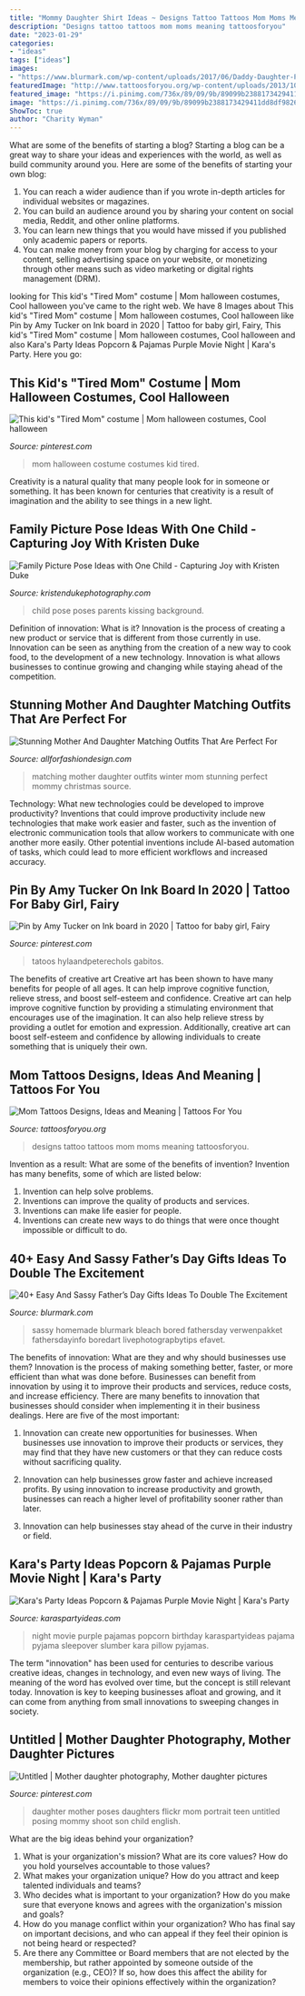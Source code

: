 ```yaml
---
title: "Mommy Daughter Shirt Ideas ~ Designs Tattoo Tattoos Mom Moms Meaning Tattoosforyou"
description: "Designs tattoo tattoos mom moms meaning tattoosforyou"
date: "2023-01-29"
categories:
- "ideas"
tags: ["ideas"]
images:
- "https://www.blurmark.com/wp-content/uploads/2017/06/Daddy-Daughter-Photo-Frame.jpg"
featuredImage: "http://www.tattoosforyou.org/wp-content/uploads/2013/10/Tattoo-Designs-For-Moms.jpg"
featured_image: "https://i.pinimg.com/736x/89/09/9b/89099b2388173429411dd8df98263284.jpg"
image: "https://i.pinimg.com/736x/89/09/9b/89099b2388173429411dd8df98263284.jpg"
ShowToc: true
author: "Charity Wyman"
---
```



What are some of the benefits of starting a blog?
Starting a blog can be a great way to share your ideas and experiences with the world, as well as build community around you. Here are some of the benefits of starting your own blog: 
1. You can reach a wider audience than if you wrote in-depth articles for individual websites or magazines. 
2. You can build an audience around you by sharing your content on social media, Reddit, and other online platforms. 
3. You can learn new things that you would have missed if you published only academic papers or reports. 
4. You can make money from your blog by charging for access to your content, selling advertising space on your website, or monetizing through other means such as video marketing or digital rights management (DRM).

	

		
looking for This kid&#039;s &quot;Tired Mom&quot; costume | Mom halloween costumes, Cool halloween you've came to the right web. We have 8 Images about This kid&#039;s &quot;Tired Mom&quot; costume | Mom halloween costumes, Cool halloween like Pin by Amy Tucker on Ink board in 2020 | Tattoo for baby girl, Fairy, This kid&#039;s &quot;Tired Mom&quot; costume | Mom halloween costumes, Cool halloween and also Kara&#039;s Party Ideas Popcorn &amp; Pajamas Purple Movie Night | Kara&#039;s Party. Here you go:
		
    
## This Kid&#039;s &quot;Tired Mom&quot; Costume | Mom Halloween Costumes, Cool Halloween

<img loading=lazy src="https://i.pinimg.com/736x/f0/9b/8a/f09b8a9680c3c44750d547fb1b05e409.jpg" onerror="this.onerror=null;this.src='https://tse2.mm.bing.net/th?id=OIP.-WOi84w_YzQBPQMwdcU6IgHaMc&amp;pid=15.1';" alt="This kid&#039;s &quot;Tired Mom&quot; costume | Mom halloween costumes, Cool halloween">

_Source: pinterest.com_

>mom halloween costume costumes kid tired. 

	

Creativity is a natural quality that many people look for in someone or something. It has been known for centuries that creativity is a result of imagination and the ability to see things in a new light.

    
## Family Picture Pose Ideas With One Child - Capturing Joy With Kristen Duke

<img loading=lazy src="https://www.kristendukephotography.com/wp-content/uploads/2015/09/kissing.jpg" onerror="this.onerror=null;this.src='https://tse1.mm.bing.net/th?id=OIP.Z_XS5t18Csp-gwK7MVYp4AHaLG&amp;pid=15.1';" alt="Family Picture Pose Ideas with One Child - Capturing Joy with Kristen Duke">

_Source: kristendukephotography.com_

>child pose poses parents kissing background. 

	

Definition of innovation: What is it?
Innovation is the process of creating a new product or service that is different from those currently in use. Innovation can be seen as anything from the creation of a new way to cook food, to the development of a new technology. Innovation is what allows businesses to continue growing and changing while staying ahead of the competition.

    
## Stunning Mother And Daughter Matching Outfits That Are Perfect For

<img loading=lazy src="https://allforfashiondesign.com/wp-content/uploads/2017/12/mommy-and-me-christmas-dresses-mom-matching-dressesmom-600x901.jpg" onerror="this.onerror=null;this.src='https://tse3.mm.bing.net/th?id=OIP.fUMXkMVJ692eOcBFmfesTQHaLH&amp;pid=15.1';" alt="Stunning Mother And Daughter Matching Outfits That Are Perfect For">

_Source: allforfashiondesign.com_

>matching mother daughter outfits winter mom stunning perfect mommy christmas source. 

	

Technology: What new technologies could be developed to improve productivity?
Inventions that could improve productivity include new technologies that make work easier and faster, such as the invention of electronic communication tools that allow workers to communicate with one another more easily. Other potential inventions include AI-based automation of tasks, which could lead to more efficient workflows and increased accuracy.

    
## Pin By Amy Tucker On Ink Board In 2020 | Tattoo For Baby Girl, Fairy

<img loading=lazy src="https://i.pinimg.com/736x/89/09/9b/89099b2388173429411dd8df98263284.jpg" onerror="this.onerror=null;this.src='https://tse2.mm.bing.net/th?id=OIP.7FecZd4hWjdwr9HdqzhIiQAAAA&amp;pid=15.1';" alt="Pin by Amy Tucker on Ink board in 2020 | Tattoo for baby girl, Fairy">

_Source: pinterest.com_

>tatoos hylaandpeterechols gabitos. 

	

The benefits of creative art
Creative art has been shown to have many benefits for people of all ages. It can help improve cognitive function, relieve stress, and boost self-esteem and confidence.
Creative art can help improve cognitive function by providing a stimulating environment that encourages use of the imagination. It can also help relieve stress by providing a outlet for emotion and expression. Additionally, creative art can boost self-esteem and confidence by allowing individuals to create something that is uniquely their own.

    
## Mom Tattoos Designs, Ideas And Meaning | Tattoos For You

<img loading=lazy src="http://www.tattoosforyou.org/wp-content/uploads/2013/10/Tattoo-Designs-For-Moms.jpg" onerror="this.onerror=null;this.src='https://tse2.mm.bing.net/th?id=OIP.Rn0NlMQ2VRC65JTvI0UebwHaLG&amp;pid=15.1';" alt="Mom Tattoos Designs, Ideas and Meaning | Tattoos For You">

_Source: tattoosforyou.org_

>designs tattoo tattoos mom moms meaning tattoosforyou. 

	

Invention as a result: What are some of the benefits of invention?
Invention has many benefits, some of which are listed below: 
1. Invention can help solve problems. 
2. Inventions can improve the quality of products and services. 
3. Inventions can make life easier for people. 
4. Inventions can create new ways to do things that were once thought impossible or difficult to do.

    
## 40+ Easy And Sassy Father’s Day Gifts Ideas To Double The Excitement

<img loading=lazy src="https://www.blurmark.com/wp-content/uploads/2017/06/Daddy-Daughter-Photo-Frame.jpg" onerror="this.onerror=null;this.src='https://tse2.mm.bing.net/th?id=OIP.wayntZwxHz-c5keWKO1xygHaJ4&amp;pid=15.1';" alt="40+ Easy And Sassy Father’s Day Gifts Ideas To Double The Excitement">

_Source: blurmark.com_

>sassy homemade blurmark bleach bored fathersday verwenpakket fathersdayinfo boredart livephotograpbytips efavet. 

	

The benefits of innovation: What are they and why should businesses use them?
Innovation is the process of making something better, faster, or more efficient than what was done before. Businesses can benefit from innovation by using it to improve their products and services, reduce costs, and increase efficiency. There are many benefits to innovation that businesses should consider when implementing it in their business dealings. Here are five of the most important: 
1. Innovation can create new opportunities for businesses. When businesses use innovation to improve their products or services, they may find that they have new customers or that they can reduce costs without sacrificing quality. 

2. Innovation can help businesses grow faster and achieve increased profits. By using innovation to increase productivity and growth, businesses can reach a higher level of profitability sooner rather than later. 

3. Innovation can help businesses stay ahead of the curve in their industry or field.

    
## Kara&#039;s Party Ideas Popcorn &amp; Pajamas Purple Movie Night | Kara&#039;s Party

<img loading=lazy src="http://karaspartyideas.com/wp-content/uploads/2016/07/Popcorn-Pajamas-Purple-Movie-Night-via-Karas-Party-Ideas-KarasPartyIdeas.com5_.jpg" onerror="this.onerror=null;this.src='https://tse4.mm.bing.net/th?id=OIP.sbMfRka-XNuMHh2MjCAfpwHaLH&amp;pid=15.1';" alt="Kara&#039;s Party Ideas Popcorn &amp; Pajamas Purple Movie Night | Kara&#039;s Party">

_Source: karaspartyideas.com_

>night movie purple pajamas popcorn birthday karaspartyideas pajama pyjama sleepover slumber kara pillow pyjamas. 

	

The term "innovation" has been used for centuries to describe various creative ideas, changes in technology, and even new ways of living. The meaning of the word has evolved over time, but the concept is still relevant today. Innovation is key to keeping businesses afloat and growing, and it can come from anything from small innovations to sweeping changes in society.

    
## Untitled | Mother Daughter Photography, Mother Daughter Pictures

<img loading=lazy src="https://i.pinimg.com/736x/c8/71/ec/c871ecff2c0d915821dd8403d6ed356e--mother-daughter-photography-mother-daughter-poses.jpg" onerror="this.onerror=null;this.src='https://tse4.mm.bing.net/th?id=OIP.jx5KWW1T6ccT4XoDBuLsqwHaLG&amp;pid=15.1';" alt="Untitled | Mother daughter photography, Mother daughter pictures">

_Source: pinterest.com_

>daughter mother poses daughters flickr mom portrait teen untitled posing mommy shoot son child english. 

	

What are the big ideas behind your organization?
1. What is your organization's mission? What are its core values? How do you hold yourselves accountable to those values?
2. What makes your organization unique? How do you attract and keep talented individuals and teams?
3. Who decides what is important to your organization? How do you make sure that everyone knows and agrees with the organization's mission and goals?
4. How do you manage conflict within your organization? Who has final say on important decisions, and who can appeal if they feel their opinion is not being heard or respected?
5. Are there any Committee or Board members that are not elected by the membership, but rather appointed by someone outside of the organization (e.g., CEO)? If so, how does this affect the ability for members to voice their opinions effectively within the organization?

